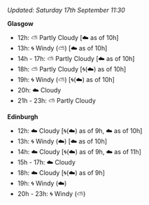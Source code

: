 *Updated: Saturday 17th September 11:30*

**Glasgow**

* 12h: :partly_sunny: Partly Cloudy [:cloud: as of 10h]
* 13h: :cyclone: Windy (:partly_sunny:) [:cloud: as of 10h]
* 14h - 17h: :partly_sunny: Partly Cloudy [:cloud: as of 10h]
* 18h: :partly_sunny: Partly Cloudy [:cyclone:(:cloud:) as of 10h]
* 19h: :cyclone: Windy (:partly_sunny:) [:cyclone:(:cloud:) as of 10h]
* 20h: :cloud: Cloudy
* 21h - 23h: :partly_sunny: Partly Cloudy

**Edinburgh**

* 12h: :cloud: Cloudy [:cyclone:(:cloud:) as of 9h, :cloud: as of 10h]
* 13h: :cyclone: Windy (:cloud:) [:cloud: as of 10h]
* 14h: :cloud: Cloudy [:cyclone:(:cloud:) as of 9h, :cloud: as of 11h]
* 15h - 17h: :cloud: Cloudy
* 18h: :cloud: Cloudy [:cyclone:(:cloud:) as of 9h]
* 19h: :cyclone: Windy (:cloud:)
* 20h - 23h: :cyclone: Windy (:partly_sunny:)
